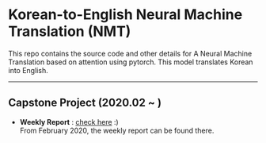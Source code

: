 # Korean-to-English Neural Machine Translation (NMT)
This repo contains the source code and other details for A Neural Machine Translation based on attention using pytorch. This model translates Korean into English. 

---

## Capstone Project (2020.02 ~ )
* **Weekly Report** : [check here](https://github.com/SoYoungCho/Korean-English-NMT/wiki/Weekly-Report-%231) :)  
From February 2020, the weekly report can be found there.
